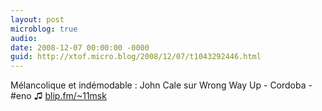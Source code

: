 ```yaml
---
layout: post
microblog: true
audio: 
date: 2008-12-07 00:00:00 -0000
guid: http://xtof.micro.blog/2008/12/07/t1043292446.html
---
```

Mélancolique et indémodable : John Cale sur Wrong Way Up - Cordoba - #eno  ♫ [blip.fm/~11msk](http://blip.fm/~11msk)
